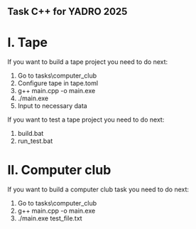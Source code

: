 ## Task C++ for YADRO 2025

# I. Tape
If you want to build a tape project you need to do next:
1. Go to tasks\computer_club
2. Configure tape in tape.toml
3. g++ main.cpp -o main.exe
4. ./main.exe
5. Input to necessary data

If you want to test a tape project you need to do next:
1. build.bat
2. run_test.bat

# II. Computer club
If you want to build a computer club task you need to do next:
1. Go to tasks\computer_club
2. g++ main.cpp -o main.exe
3. ./main.exe test_file.txt